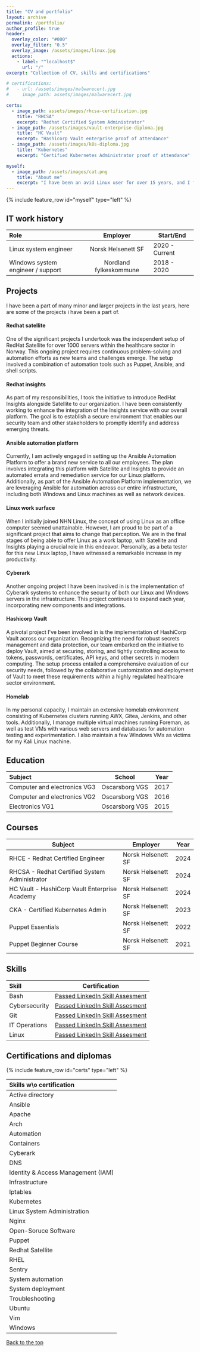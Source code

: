 ```yaml
---
title: "CV and portfolio"
layout: archive
permalink: /portfolio/
author_profile: true
header:
  overlay_color: "#000"
  overlay_filter: "0.5"
  overlay_image: /assets/images/linux.jpg
  actions:
    - label: "^localhost$"
      url: "/"
excerpt: "Collection of CV, skills and certifications"

# certifications:
#   - url: /assets/images/malwarecert.jpg
#     image_path: assets/images/malwarecert.jpg

certs:
  - image_path: assets/images/rhcsa-certification.jpg
    title: "RHCSA"
    excerpt: "Redhat Certified System Administrator"
  - image_path: /assets/images/vault-enterprise-diploma.jpg
    title: "HC Vault"
    excerpt: "Hashicorp Vault enterprise proof of attendance"
  - image_path: /assets/images/k8s-diploma.jpg
    title: "Kubernetes"
    excerpt: "Certified Kubernetes Administrator proof of attendance"

myself:
  - image_path: /assets/images/cat.png
    title: "About me"
    excerpt: "I have been an avid Linux user for over 15 years, and I find great joy in optimizing systems, whether it's my personal work laptop or automating multiple servers using cutting-edge technologies. I consider myself someone who thinks outside the box when it comes to efficient Linux workflows, and I thrive in the terminal environment."
---
```


{% include feature_row id="myself" type="left" %}

## IT work history

|                Role                |        Employer        |    Start/End    |
| :--------------------------------- | :--------------------: | ----------------|
| Linux system engineer              |   Norsk Helsenett SF   | 2020 - Current  |
| Windows system engineer / support  | Nordland fylkeskommune | 2018 - 2020     |

## Projects
I have been a part of many minor and larger projects in the last years, here are some of the projects i have been a part of.
#### Redhat satellite
One of the significant projects I undertook was the independent setup of RedHat Satellite for over 1000 servers within the healthcare sector in Norway. This ongoing project requires continuous problem-solving and automation efforts as new teams and challenges emerge. The setup involved a combination of automation tools such as Puppet, Ansible, and shell scripts.
#### Redhat insights
As part of my responsibilities, I took the initiative to introduce RedHat Insights alongside Satellite to our organization. I have been consistently working to enhance the integration of the Insights service with our overall platform. The goal is to establish a secure environment that enables our security team and other stakeholders to promptly identify and address emerging threats.
#### Ansible automation platform
Currently, I am actively engaged in setting up the Ansible Automation Platform to offer a brand new service to all our employees. The plan involves integrating this platform with Satellite and Insights to provide an automated errata and remediation service for our Linux platform. Additionally, as part of the Ansible Automation Platform implementation, we are leveraging Ansible for automation across our entire infrastructure, including both Windows and Linux machines as well as network devices.
#### Linux work surface
When I initially joined NHN Linux, the concept of using Linux as an office computer seemed unattainable. However, I am proud to be part of a significant project that aims to change that perception. We are in the final stages of being able to offer Linux as a work laptop, with Satellite and Insights playing a crucial role in this endeavor. Personally, as a beta tester for this new Linux laptop, I have witnessed a remarkable increase in my productivity.
#### Cyberark
Another ongoing project I have been involved in is the implementation of Cyberark systems to enhance the security of both our Linux and Windows servers in the infrastructure. This project continues to expand each year, incorporating new components and integrations.
#### Hashicorp Vault
A pivotal project I've been involved in is the implementation of HashiCorp Vault across our organization. Recognizing the need for robust secrets management and data protection, our team embarked on the initiative to deploy Vault, aimed at securing, storing, and tightly controlling access to tokens, passwords, certificates, API keys, and other secrets in modern computing. The setup process entailed a comprehensive evaluation of our security needs, followed by the collaborative customization and deployment of Vault to meet these requirements within a highly regulated healthcare sector environment.
#### Homelab
In my personal capacity, I maintain an extensive homelab environment consisting of Kubernetes clusters running AWX, Gitea, Jenkins, and other tools. Additionally, I manage multiple virtual machines running Foreman, as well as test VMs with various web servers and databases for automation testing and experimentation. I also maintain a few Windows VMs as victims for my Kali Linux machine.

## Education

| Subject                           | School                 | Year           |
| :-------------------------------- | :--------------------: | -------------- |
| Computer and electronics VG3      |   Oscarsborg VGS       |      2017      |
| Computer and electronics VG2      |   Oscarsborg VGS       |      2016      |
| Electronics VG1                   |   Oscarsborg VGS       |      2015      |


## Courses

| Subject                                      | Employer           | Year |
|----------------------------------------------|--------------------|------|
| RHCE - Redhat Certified Engineer             | Norsk Helsenett SF | 2024 |
| RHCSA - Redhat Certified System Administrator | Norsk Helsenett SF | 2024 |
| HC Vault - HashiCorp Vault Enterprise Academy | Norsk Helsenett SF | 2024 |
| CKA - Certified Kubernetes Admin             | Norsk Helsenett SF | 2023 |
| Puppet Essentials                            | Norsk Helsenett SF | 2022 |
| Puppet Beginner Course                       | Norsk Helsenett SF | 2021 |


## Skills

| Skill         |                       Certification                       |
| :------------ | :-------------------------------------------------------: |
| Bash          | [Passed LinkedIn Skill Assesment](https://bit.ly/3yLLHGt) |
| Cybersecurity | [Passed LinkedIn Skill Assesment](https://bit.ly/3EMooAf) |
| Git           | [Passed LinkedIn Skill Assesment](https://bit.ly/3CZ2A2W) |
| IT Operations | [Passed LinkedIn Skill Assesment](https://bit.ly/3EHKtQx) |
| Linux         | [Passed LinkedIn Skill Assesment](https://bit.ly/3CF8Co0) |

## Certifications and diplomas

{% include feature_row id="certs" type="left" %}

| Skills w\o certification           |
| :--------------------------------- |
| Active directory                   |
| Ansible                            |
| Apache                             |
| Arch                               |
| Automation                         |
| Containers                         |
| Cyberark                           |
| DNS                                |
| Identity & Access Management (IAM) |
| Infrastructure                     |
| Iptables                           |
| Kubernetes                         |
| Linux System Administration        |
| Nginx                              |
| Open-Soruce Software               |
| Puppet                             |
| Redhat Satellite                   |
| RHEL                               |
| Sentry                             |
| System automation                  |
| System deployment                  |
| Troubleshooting                    |
| Ubuntu                             |
| Vim                                |
| Windows                            |

<a href="#" class="btn btn--primary">Back to the top</a>
